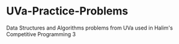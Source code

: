 # UVa-Practice-Problems
Data Structures and Algorithms problems from UVa used in Halim's Competitive Programming 3
